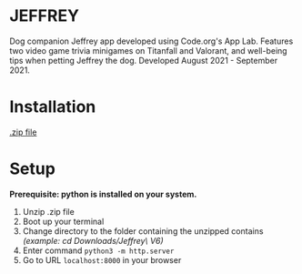 # JEFFREY
Dog companion Jeffrey app developed using Code.org's App Lab.
Features two video game trivia minigames on Titanfall and Valorant, and well-being tips when petting Jeffrey the dog.
Developed August 2021 - September 2021.

# Installation
[.zip file](https://github.com/PlainOlSoapBar/JEFFREY/archive/refs/heads/main.zip)

# Setup
**Prerequisite: python is installed on your system.**
1. Unzip .zip file
2. Boot up your terminal
3. Change directory to the folder containing the unzipped contains _(example: cd Downloads/Jeffrey\ V6)_
4. Enter command `python3 -m http.server`
5. Go to URL `localhost:8000` in your browser
